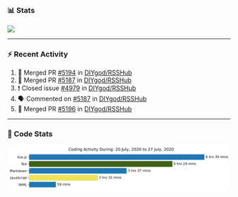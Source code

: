 ### :bar_chart: Stats

<a href="#">
  <img align="center" src="https://github-readme-stats.vercel.app/api?username=henryqw&count_private=true&show_icons=true" />
</a>
<!-- <a href="#">
  <img align="center" src="https://github-readme-stats-git-master.henryqw.vercel.app/api/top-langs/?username=HenryQW&layout=compact" />
</a> -->

---

### :zap: Recent Activity

<!--START_SECTION:activity-->

1. 🎉 Merged PR [#5194](https://github.com//DIYgod/RSSHub/pull/5194) in [DIYgod/RSSHub](https://github.com//DIYgod/RSSHub)
2. 🎉 Merged PR [#5187](https://github.com//DIYgod/RSSHub/pull/5187) in [DIYgod/RSSHub](https://github.com//DIYgod/RSSHub)
3. ❗️ Closed issue [#4979](https://github.com//DIYgod/RSSHub/issues/4979) in [DIYgod/RSSHub](https://github.com//DIYgod/RSSHub)
4. 🗣 Commented on [#5187](https://github.com//DIYgod/RSSHub/issues/5187) in [DIYgod/RSSHub](https://github.com//DIYgod/RSSHub)
5. 🎉 Merged PR [#5196](https://github.com//DIYgod/RSSHub/pull/5196) in [DIYgod/RSSHub](https://github.com//DIYgod/RSSHub)
<!--END_SECTION:activity-->

---

### :calendar: Code Stats

![WakaTime](https://github.com/HenryQW/HenryQW/blob/master/images/stat.svg)
